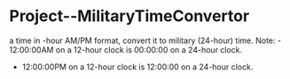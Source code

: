 # Project--MilitaryTimeConvertor
  
a time in -hour AM/PM format, convert it to military (24-hour) time. 
Note: - 12:00:00AM on a 12-hour clock is 00:00:00 on a 24-hour clock.
- 12:00:00PM on a 12-hour clock is 12:00:00 on a 24-hour clock.
